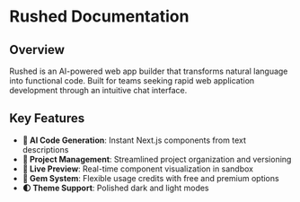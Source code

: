 # Rushed Documentation

## Overview
Rushed is an AI-powered web app builder that transforms natural language into functional code. Built for teams seeking rapid web application development through an intuitive chat interface.

## Key Features
- **🤖 AI Code Generation**: Instant Next.js components from text descriptions
- **📂 Project Management**: Streamlined project organization and versioning
- **👀 Live Preview**: Real-time component visualization in sandbox
- **💎 Gem System**: Flexible usage credits with free and premium options
- **🌓 Theme Support**: Polished dark and light modes
